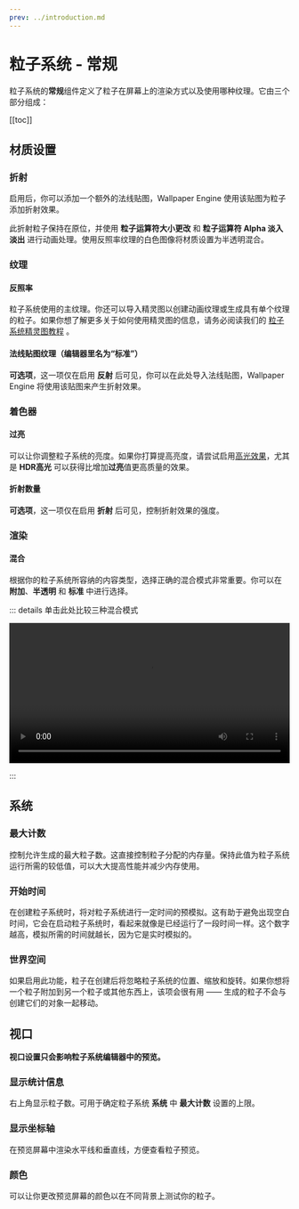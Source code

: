 ```yaml
---
prev: ../introduction.md
---
```


# 粒子系统 - 常规

粒子系统的**常规**组件定义了粒子在屏幕上的渲染方式以及使用哪种纹理。它由三个部分组成：

[[toc]]

## 材质设置

### 折射

启用后，你可以添加一个额外的法线贴图，Wallpaper Engine 使用该贴图为粒子添加折射效果。

此折射粒子保持在原位，并使用 **粒子运算符大小更改** 和 **粒子运算符 Alpha 淡入淡出** 进行动画处理。使用反照率纹理的白色图像将材质设置为半透明混合。

### 纹理

#### 反照率

粒子系统使用的主纹理。你还可以导入精灵图以创建动画纹理或生成具有单个纹理的粒子。如果你想了解更多关于如何使用精灵图的信息，请务必阅读我们的 [粒子系统精灵图教程](/wallpaper-engine-docs/scene/particles/tutorial/spritesheet) 。

#### 法线贴图纹理（编辑器里名为“标准”）

**可选项**，这一项仅在启用 **反射** 后可见，你可以在此处导入法线贴图，Wallpaper Engine 将使用该贴图来产生折射效果。

### 着色器

#### 过亮

可以让你调整粒子系统的亮度。如果你打算提高亮度，请尝试启用[高光效果](/wallpaper-engine-docs/scene/effects/bloom)，尤其是 **HDR高光** 可以获得比增加**过亮**值更高质量的效果。

#### 折射数量

**可选项**，这一项仅在启用 **折射** 后可见，控制折射效果的强度。

### 渲染

#### 混合

根据你的粒子系统所容纳的内容类型，选择正确的混合模式非常重要。你可以在 **附加**、**半透明** 和 **标准** 中进行选择。

::: details 单击此处比较三种混合模式

<video width="100%" controls loop>
  <source :src="$withBase('/videos/particle_system_blending.mp4')" type="video/mp4">
  Your browser does not support the video tag.
</video>

:::

## 系统

### 最大计数

控制允许生成的最大粒子数。这直接控制粒子分配的内存量。保持此值为粒子系统运行所需的较低值，可以大大提高性能并减少内存使用。

### 开始时间

在创建粒子系统时，将对粒子系统进行一定时间的预模拟。这有助于避免出现空白时间，它会在启动粒子系统时，看起来就像是已经运行了一段时间一样。这个数字越高，模拟所需的时间就越长，因为它是实时模拟的。

### 世界空间

如果启用此功能，粒子在创建后将忽略粒子系统的位置、缩放和旋转。如果你想将一个粒子附加到另一个粒子或其他东西上，该项会很有用 —— 生成的粒子不会与创建它们的对象一起移动。

## 视口

**视口设置只会影响粒子系统编辑器中的预览。**

### 显示统计信息

右上角显示粒子数。可用于确定粒子系统 **系统** 中 **最大计数** 设置的上限。

### 显示坐标轴

在预览屏幕中渲染水平线和垂直线，方便查看粒子预览。

### 颜色

可以让你更改预览屏幕的颜色以在不同背景上测试你的粒子。